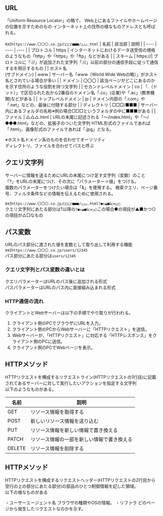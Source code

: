 ## URL
「Uniform Resource Locator」の略で、
Web上にあるファイルやホームページの位置を示すためのもの
インターネット上の住所の様なものアドレスとも呼ばれる。<br><br>
ex)```https://www.〇〇〇.co.jp/□□□/■■■/△△△.html```
| 名前 | 該当部 | 説明 |
| ---- | ---- | ---- |
| プロトコル | https | インターネットにおけるデータ送受信の規格のようなもの「http」や「https」や「ftp」などがある |
| スキーム | https://| プロトコルに「://」が追加された文字列「://」以前の部分の通信手段に従って通信するを明示するもの |
| ホスト名<br>(サブドメイン) | www | サーバー名「www（World Wide Webの略）」がホスト名とされている場合が多い |
| ドメイン | 〇〇〇 | 該当ページがどこにあるのかを示す住所のような役割を持つ文字列 |
| セカンドレベルドメイン | co | 「.（ドット）」で区切られた右から2番目のドメイン名「.co」(企業)や「.ac」(教育機関)などがある |
| トップレベルドメイン | jp | ドメイン内部の「.com」や「.net」などの、最後に付随する部分 |
| ディレクトリ | □□□/■■■  | サーバー内にあるフォルダの名称※例の場合□□□というフォルダの中に■■■がある |
| ファイル | △△△.html | URLの末尾に記述される「～/index.html」や「～/●●●.html」などの、拡張子のついた文字列 HTML形式のファイルであれば「.html」、画像形式のファイルであれば「.jpg」となる。 

※ホスト名ドメイン系のものを合わせてオーソリティ<br>
ディレクトリ、ファイルを合わせてパスと呼ぶ

## クエリ文字列
サーバーに情報を送るためにURLの末尾につけ足す文字列（変数）のこと<br>
「?」をURLの末尾につけ、その次に「パラメーター＝値」をつける。<br>
複数のパラメーターをつけたい場合は「&」を使用する。
検索クエリ、ページ番号、フィルタ条件などの情報を伝えるために使用される。<br>

ex)```https://www.〇〇〇.co.jp/□□□/■■■/△△△.html?●=▲■&○=△□```<br>
クエリ文字列にあたる部分は?以降の```?●=▲■&○=△□```この場合●の項目が▲■かつ○の項目が△□なもの

## パス変数
URLのパス部分に渡された値を変数として取り出して利用する機能<br>
 ex)```https://www.〇〇〇.co.jp/users/12345```<br>
パス部分にあたる部分は```users/12345```

### クエリ文字列とパス変数の違いとは<br>
クエリパラメーターはURLのパス後に追加される形式<br>
パスパラメーターはURLのパス内に直接組み込まれる形式


### HTTP通信の流れ

クライアントとWebサーバーは以下の手順でやり取りが行われる。

1. クライアント側のPCでブラウザにURLを入力。
2. クライアント側のPCからWebサーバーに「HTTPリクエスト」を送信。
3. Webサーバーが、「HTTPリクエスト」に対応する「HTTPレスポンス」をクライアント側のPCに送信。
4. クライアント側のPCでWebページを表示。





## HTTPメソッド
HTTPリクエストを構成するリクエストライン(HTTPリクエストの1行目)に記載されてあるサーバーに対して実行したいアクションを指定する文字列<br>
以下のようなものがある。

| 名前 | 説明 |
| ---- | ---- |
| GET | リソース情報を取得する |
| POST | 新しいリソース情報を送り込む |
| PUT | リソース情報を新しい情報で置き換える |
| PATCH | リソース情報の一部を新しい情報で書き換える |
| DELETE | リソース情報を削除する |

## HTTPメソッド
HTTPリクエストを構成するリクエストヘッダー(HTTPリクエストの2行目から空行の上の部分にあたる部分)の部品のひとつ制御情報を記した領域。<br>
以下の様なものがある

・ユーザーエージェント名
ブラウザの種類やOSの情報。
・リファラ
どのページから発生したリクエストなのかを示す。



